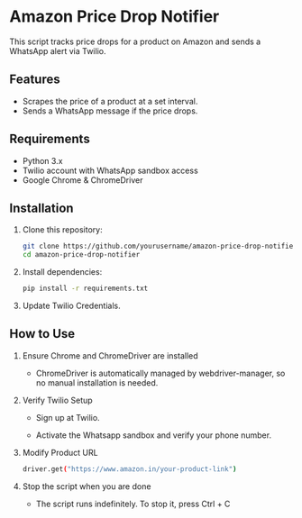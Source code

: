 # Amazon Price Drop Notifier

This script tracks price drops for a product on Amazon and sends a WhatsApp alert via Twilio.

## Features
- Scrapes the price of a product at a set interval.
- Sends a WhatsApp message if the price drops.

## Requirements
- Python 3.x
- Twilio account with WhatsApp sandbox access
- Google Chrome & ChromeDriver

## Installation

1. Clone this repository:
   
   ```bash
   git clone https://github.com/yourusername/amazon-price-drop-notifier.git
   cd amazon-price-drop-notifier

2. Install dependencies:
    
    ```bash
    pip install -r requirements.txt

3. Update Twilio Credentials.

## How to Use

1. Ensure Chrome and ChromeDriver are installed

   - ChromeDriver is automatically managed by webdriver-manager, so no manual installation is needed.

2. Verify Twilio Setup

   - Sign up at Twilio.

   - Activate the Whatsapp sandbox and verify your phone number.

3. Modify Product URL

    ```bash
    driver.get("https://www.amazon.in/your-product-link")

4. Stop the script when you are done

   - The script runs indefinitely. To stop it, press Ctrl + C